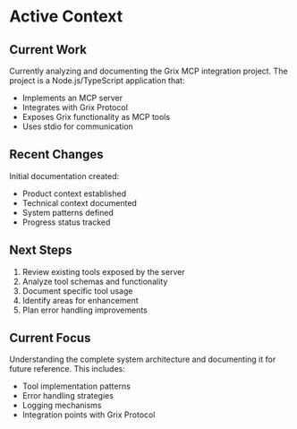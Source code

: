 # Active Context

## Current Work

Currently analyzing and documenting the Grix MCP integration project. The project is a Node.js/TypeScript application that:
- Implements an MCP server
- Integrates with Grix Protocol
- Exposes Grix functionality as MCP tools
- Uses stdio for communication

## Recent Changes

Initial documentation created:
- Product context established
- Technical context documented
- System patterns defined
- Progress status tracked

## Next Steps

1. Review existing tools exposed by the server
2. Analyze tool schemas and functionality
3. Document specific tool usage
4. Identify areas for enhancement
5. Plan error handling improvements

## Current Focus

Understanding the complete system architecture and documenting it for future reference. This includes:
- Tool implementation patterns
- Error handling strategies
- Logging mechanisms
- Integration points with Grix Protocol 